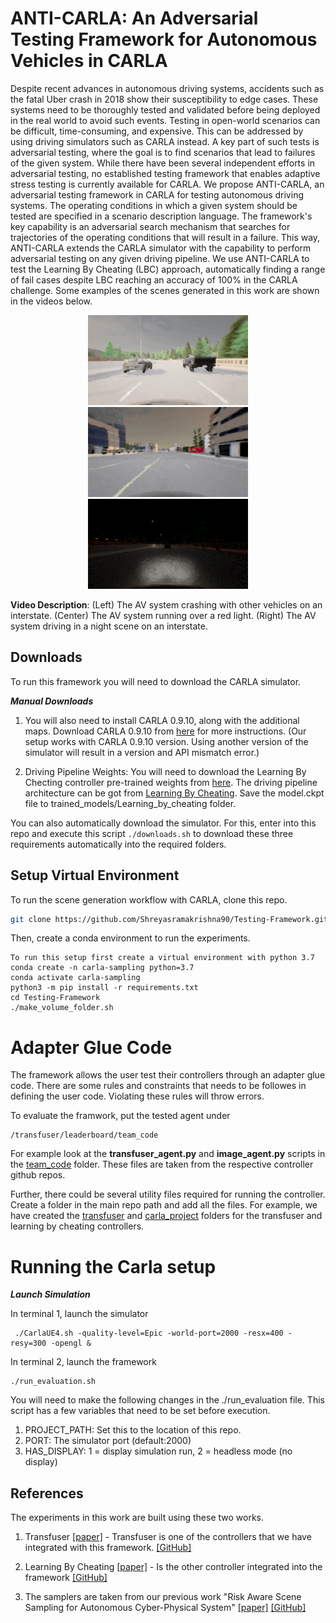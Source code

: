 # ANTI-CARLA: An Adversarial Testing Framework for Autonomous Vehicles in CARLA

Despite recent advances in autonomous driving systems, accidents such as the fatal Uber crash in 2018 show their susceptibility to edge cases. These systems need to be thoroughly tested and validated before being deployed in the real world to avoid such events. Testing in open-world scenarios can be difficult, time-consuming, and expensive. This can be addressed by using driving simulators such as CARLA instead. A key part of such tests is adversarial testing, where the goal is to find scenarios that lead to failures of the given system. While there have been several independent efforts in adversarial testing, no established testing framework that enables adaptive stress testing is currently available for CARLA. We propose ANTI-CARLA, an adversarial testing framework in CARLA for testing autonomous driving systems. The operating conditions in which a given system should be tested are specified in a scenario description language. The framework's key capability is an adversarial search mechanism that searches for trajectories of the operating conditions that will result in a failure. This way, ANTI-CARLA extends the CARLA simulator with the capability to perform adversarial testing on any given driving pipeline. We use ANTI-CARLA to test the Learning By Cheating (LBC) approach, automatically finding a range of fail cases despite LBC reaching an accuracy of 100\% in the CARLA challenge. Some examples of the scenes generated in this work are shown in the videos below. 

<p align="center">
  <img src="figs/crash.gif" />
  <img src="figs/red-light.gif" />
  <img src="figs/night.gif" />
</p>

**Video Description**: (Left) The AV system crashing with other vehicles on an interstate. (Center) The AV system running over a red light. (Right) The AV system driving in a night scene on an interstate.  

## Downloads

To run this framework you will need to download the CARLA simulator. 

***Manual Downloads***

1. You will also need to install CARLA 0.9.10, along with the additional maps.
Download CARLA 0.9.10 from [here](https://github.com/carla-simulator/carla/releases/tag/0.9.10) for more instructions. (Our setup works with CARLA 0.9.10 version. Using another version of the simulator will result in a version and API mismatch error.)

2. Driving Pipeline Weights: You will need to download the Learning By Checting controller pre-trained weights from [here](https://vanderbilt365-my.sharepoint.com/:u:/g/personal/shreyas_ramakrishna_vanderbilt_edu/Eaq1ptU-YJJPrqmEYUK_dx8Bad2KqhVQZJkKwngWnuMWRA?e=U3dtyf). The driving pipeline architecture can be got from [Learning By Cheating](https://github.com/bradyz/2020_CARLA_challenge). Save the model.ckpt file to trained_models/Learning_by_cheating folder. 

You can also automatically download the simulator. For this, enter into this repo and execute this script ```./downloads.sh``` to download these three requirements automatically into the required folders.


## Setup Virtual Environment

To run the scene generation workflow with CARLA, clone this repo.

```bash
git clone https://github.com/Shreyasramakrishna90/Testing-Framework.git
```
Then, create a conda environment to run the experiments. 

```
To run this setup first create a virtual environment with python 3.7
conda create -n carla-sampling python=3.7
conda activate carla-sampling
python3 -m pip install -r requirements.txt
cd Testing-Framework
./make_volume_folder.sh  
```

# Adapter Glue Code
The framework allows the user test their controllers through an adapter glue code. There are some rules and constraints that needs to be followes in defining the user code. Violating these rules will throw errors.

To evaluate the framwork, put the tested agent under
```
/transfuser/leaderboard/team_code
```
For example look at the **transfuser_agent.py** and **image_agent.py** scripts in the [team_code](https://github.com/Shreyasramakrishna90/Testing-Framework/tree/main/leaderboard/team_code) folder. These files are taken from the respective controller github repos. 

Further, there could be several utility files required for running the controller. Create a folder in the main repo path and add all the files. For example, we have created the [transfuser](https://github.com/Shreyasramakrishna90/Testing-Framework/tree/main/transfuser) and [carla_project](https://github.com/Shreyasramakrishna90/Testing-Framework/tree/main/carla_project) folders for the transfuser and learning by cheating controllers.

# Running the Carla setup 

***Launch Simulation***

In terminal 1, launch the simulator

```
 ./CarlaUE4.sh -quality-level=Epic -world-port=2000 -resx=400 -resy=300 -opengl &
```

In terminal 2, launch the framework

```
./run_evaluation.sh
```
You will need to make the following changes in the ./run_evaluation file. This script has a few variables that need to be set before execution. 

1. PROJECT_PATH: Set this to the location of this repo. 
2. PORT: The simulator port (default:2000)
3. HAS_DISPLAY: 1 = display simulation run, 2 = headless mode (no display)


## References

The experiments in this work are built using these two works.

1. Transfuser [[paper]](https://openaccess.thecvf.com/content/CVPR2021/html/Prakash_Multi-Modal_Fusion_Transformer_for_End-to-End_Autonomous_Driving_CVPR_2021_paper.html) - Transfuser is one of the controllers that we have integrated with this framework. [[GitHub]](https://github.com/autonomousvision/transfuser)

2. Learning By Cheating [[paper]](https://arxiv.org/abs/1912.12294) - Is the other controller integrated into the framework [[GitHub]](https://github.com/bradyz/2020_CARLA_challenge) 

3. The samplers are taken from our previous work "Risk Aware Scene Sampling for Autonomous Cyber-Physical System" [[paper]](https://scholar.google.com/citations?view_op=view_citation&hl=en&user=M6Yu9GEAAAAJ&citation_for_view=M6Yu9GEAAAAJ:hqOjcs7Dif8C) [[GitHub]](https://github.com/Shreyasramakrishna90/Risk-Aware-Scene-Generation/blob/main/README.md)

